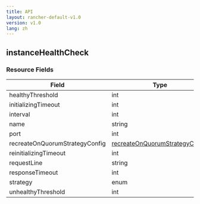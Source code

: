 ```yaml
---
title: API
layout: rancher-default-v1.0
version: v1.0
lang: zh
---
```


## instanceHealthCheck





### Resource Fields

Field | Type | Required | Default | Description
---|---|---|---|---
healthyThreshold | int | false |  | 
initializingTimeout | int | false |  | 
interval | int | false |  | 
name | string | false |  | 
port | int | true |  | 
recreateOnQuorumStrategyConfig | [recreateOnQuorumStrategyConfig]({{site.baseurl}}/rancher/{{page.version}}/{{page.lang}}/api/api-resources/recreateOnQuorumStrategyConfig/) | false |  | 
reinitializingTimeout | int | false |  | 
requestLine | string | false |  | 
responseTimeout | int | false |  | 
strategy | enum | false | recreate | 
unhealthyThreshold | int | false |  | 

